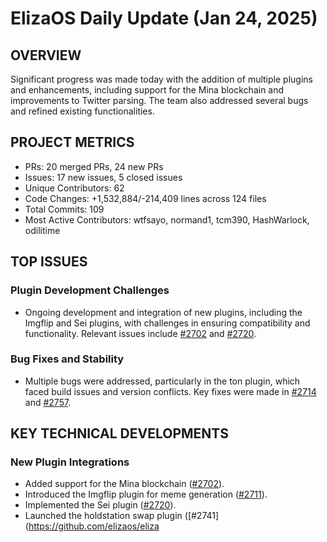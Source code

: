 # ElizaOS Daily Update (Jan 24, 2025)

## OVERVIEW 
Significant progress was made today with the addition of multiple plugins and enhancements, including support for the Mina blockchain and improvements to Twitter parsing. The team also addressed several bugs and refined existing functionalities.

## PROJECT METRICS
- PRs: 20 merged PRs, 24 new PRs
- Issues: 17 new issues, 5 closed issues
- Unique Contributors: 62
- Code Changes: +1,532,884/-214,409 lines across 124 files
- Total Commits: 109
- Most Active Contributors: wtfsayo, normand1, tcm390, HashWarlock, odilitime

## TOP ISSUES
### Plugin Development Challenges
- Ongoing development and integration of new plugins, including the Imgflip and Sei plugins, with challenges in ensuring compatibility and functionality. Relevant issues include [#2702](https://github.com/elizaos/eliza/issues/2702) and [#2720](https://github.com/elizaos/eliza/issues/2720).

### Bug Fixes and Stability
- Multiple bugs were addressed, particularly in the ton plugin, which faced build issues and version conflicts. Key fixes were made in [#2714](https://github.com/elizaos/eliza/issues/2714) and [#2757](https://github.com/elizaos/eliza/issues/2757).

## KEY TECHNICAL DEVELOPMENTS
### New Plugin Integrations
- Added support for the Mina blockchain ([#2702](https://github.com/elizaos/eliza/pull/2702)).
- Introduced the Imgflip plugin for meme generation ([#2711](https://github.com/elizaos/eliza/pull/2711)).
- Implemented the Sei plugin ([#2720](https://github.com/elizaos/eliza/pull/2720)).
- Launched the holdstation swap plugin ([#2741](https://github.com/elizaos/eliza